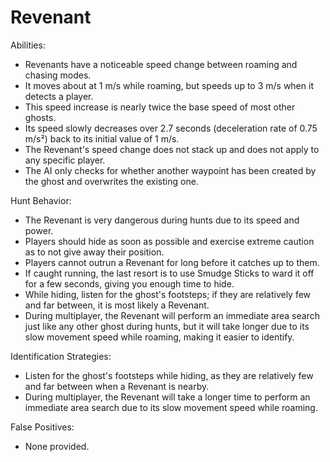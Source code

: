 # Revenant

Abilities:

-   Revenants have a noticeable speed change between roaming and chasing modes.
-   It moves about at 1 m/s while roaming, but speeds up to 3 m/s when it detects a player.
-   This speed increase is nearly twice the base speed of most other ghosts.
-   Its speed slowly decreases over 2.7 seconds (deceleration rate of 0.75 m/s²) back to its initial value of 1 m/s.
-   The Revenant's speed change does not stack up and does not apply to any specific player.
-   The AI only checks for whether another waypoint has been created by the ghost and overwrites the existing one.

Hunt Behavior:

-   The Revenant is very dangerous during hunts due to its speed and power.
-   Players should hide as soon as possible and exercise extreme caution as to not give away their position.
-   Players cannot outrun a Revenant for long before it catches up to them.
-   If caught running, the last resort is to use Smudge Sticks to ward it off for a few seconds, giving you enough time to hide.
-   While hiding, listen for the ghost's footsteps; if they are relatively few and far between, it is most likely a Revenant.
-   During multiplayer, the Revenant will perform an immediate area search just like any other ghost during hunts, but it will take longer due to its slow movement speed while roaming, making it easier to identify.

Identification Strategies:

-   Listen for the ghost's footsteps while hiding, as they are relatively few and far between when a Revenant is nearby.
-   During multiplayer, the Revenant will take a longer time to perform an immediate area search due to its slow movement speed while roaming.

False Positives:

-   None provided.
